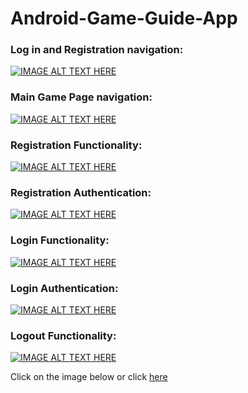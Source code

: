 # Android-Game-Guide-App
### Log in and Registration navigation:
[![IMAGE ALT TEXT HERE](https://imgur.com/izuDC28)](https://drive.google.com/open?id=1wOjCDGIiruikBMlnYNrBMnjbDnk8nYTl)

### Main Game Page navigation:
[![IMAGE ALT TEXT HERE]()](https://drive.google.com/open?id=1wOjCDGIiruikBMlnYNrBMnjbDnk8nYTl)

### Registration Functionality:
[![IMAGE ALT TEXT HERE]()](https://drive.google.com/open?id=1wOjCDGIiruikBMlnYNrBMnjbDnk8nYTl)

### Registration Authentication:
[![IMAGE ALT TEXT HERE]()](https://drive.google.com/open?id=1wOjCDGIiruikBMlnYNrBMnjbDnk8nYTl)

### Login Functionality:
[![IMAGE ALT TEXT HERE]()](https://drive.google.com/open?id=1wOjCDGIiruikBMlnYNrBMnjbDnk8nYTl)

### Login Authentication:
[![IMAGE ALT TEXT HERE]()](https://drive.google.com/open?id=1wOjCDGIiruikBMlnYNrBMnjbDnk8nYTl)

### Logout Functionality:
[![IMAGE ALT TEXT HERE]()](https://drive.google.com/open?id=1wOjCDGIiruikBMlnYNrBMnjbDnk8nYTl)


Click on the image below or click [here](https://drive.google.com/open?id=1wOjCDGIiruikBMlnYNrBMnjbDnk8nYTl)
